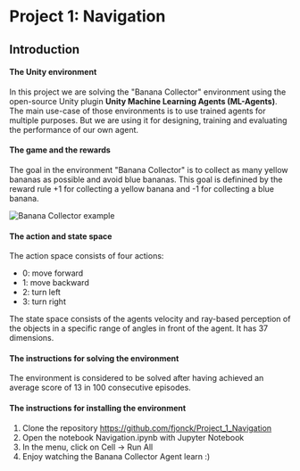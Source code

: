 
# Project 1: Navigation

## Introduction

#### The Unity environment
In this project we are solving the "Banana Collector" environment using the open-source Unity plugin **Unity Machine Learning Agents (ML-Agents)**. The main use-case of those environments is to use trained agents for multiple purposes. But we are using it for designing, training and evaluating the performance of our own agent. 

#### The game and the rewards
The goal in the environment "Banana Collector" is to collect as many yellow bananas as possible and avoid blue bananas. This goal is definined by the reward rule +1 for collecting a yellow banana and -1 for collecting a blue banana.

![Banana Collector example](https://video.udacity-data.com/topher/2018/June/5b1ab4b0_banana/banana.gif)

#### The action and state space
The action space consists of four actions: 
- 0: move forward
- 1: move backward
- 2: turn left
- 3: turn right

The state space consists of the agents velocity and ray-based perception of the objects in a specific range of angles in front of the agent. It has 37 dimensions.

#### The instructions for solving the environment
The environment is considered to be solved after having achieved an average score of 13 in 100 consecutive episodes. 

#### The instructions for installing the environment
1. Clone the repository https://github.com/fjonck/Project_1_Navigation
2. Open the notebook Navigation.ipynb with Jupyter Notebook
3. In the menu, click on Cell -> Run All
4. Enjoy watching the Banana Collector Agent learn :)

<script type="text/javascript"
        src="https://cdnjs.cloudflare.com/ajax/libs/mathjax/2.7.0/MathJax.js?config=TeX-AMS_CHTML"></script>

